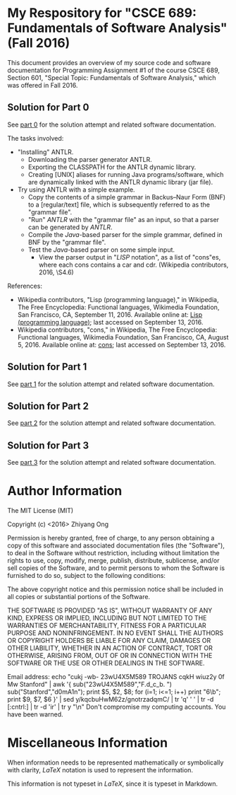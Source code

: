 #	My Respository for "CSCE 689: Fundamentals of Software Analysis" (Fall 2016)

This document provides an overview of my source code and software
	documentation for Programming Assignment #1 of the course
	CSCE 689, Section 601, "Special Topic: Fundamentals of Software
	Analysis," which was offered in Fall 2016.

##	Solution for Part 0

See [part 0](https://github.com/eda-ricercatore/caprese-sw-analy/tree/master/zero-assign/part-0) for the solution attempt and related software documentation.

The tasks involved:
+ "Installing" ANTLR.
	- Downloading the parser generator ANTLR.
	- Exporting the CLASSPATH for the ANTLR dynamic library.
	- Creating [UNIX] aliases for running Java programs/software,
		which are dynamically linked with the ANTLR dynamic library
		(jar file).
+ Try using ANTLR with a simple example.
	- Copy the contents of a simple grammar in Backus–Naur Form (BNF)
		to a [regular/text] file, which is subsequently referred to
		as the "grammar file".
	- "Run" *ANTLR* with the "grammar file" as an input, so that a
		parser can be generated by *ANTLR*.
	- Compile the *Java*-based parser for the simple grammar, defined
		in BNF by the "grammar file".
	- Test the *Java*-based parser on some simple input.
		* View the parser output in "*LISP* notation", as a list of
			"cons"es, where each cons contains a car and cdr.
			(Wikipedia contributors, 2016, \S4.6)
			
References:
+	Wikipedia contributors, "Lisp (programming language)," in Wikipedia, The Free Encyclopedia: Functional languages, Wikimedia Foundation, San Francisco, CA, September 11, 2016.
		Available online at: [Lisp (programming language)](https://en.wikipedia.org/wiki/Lisp_(programming_language)#Conses_and_lists); last accessed on September 13, 2016.
+	Wikipedia contributors, "cons," in Wikipedia, The Free Encyclopedia: Functional languages, Wikimedia Foundation, San Francisco, CA, August 5, 2016.
		Available online at: [cons](https://en.wikipedia.org/wiki/Cons); last accessed on September 13, 2016.



##	Solution for Part 1

See [part 1](https://github.com/eda-ricercatore/caprese-sw-analy/tree/master/zero-assign/part-1) for the solution attempt and related software documentation.

##	Solution for Part 2

See [part 2](https://github.com/eda-ricercatore/caprese-sw-analy/tree/master/zero-assign/part-2) for the solution attempt and related software documentation.

##	Solution for Part 3

See [part 3](https://github.com/eda-ricercatore/caprese-sw-analy/tree/master/zero-assign/part-3) for the solution attempt and related software documentation.








#	Author Information


The MIT License (MIT)

Copyright (c) <2016> Zhiyang Ong

Permission is hereby granted, free of charge, to any person obtaining a copy of this software and associated documentation files (the "Software"), to deal in the Software without restriction, including without limitation the rights to use, copy, modify, merge, publish, distribute, sublicense, and/or sell copies of the Software, and to permit persons to whom the Software is furnished to do so, subject to the following conditions:

The above copyright notice and this permission notice shall be included in all copies or substantial portions of the Software.

THE SOFTWARE IS PROVIDED "AS IS", WITHOUT WARRANTY OF ANY KIND, EXPRESS OR IMPLIED, INCLUDING BUT NOT LIMITED TO THE WARRANTIES OF MERCHANTABILITY, FITNESS FOR A PARTICULAR PURPOSE AND NONINFRINGEMENT. IN NO EVENT SHALL THE AUTHORS OR COPYRIGHT HOLDERS BE LIABLE FOR ANY CLAIM, DAMAGES OR OTHER LIABILITY, WHETHER IN AN ACTION OF CONTRACT, TORT OR OTHERWISE, ARISING FROM, OUT OF OR IN CONNECTION WITH THE SOFTWARE OR THE USE OR OTHER DEALINGS IN THE SOFTWARE.

Email address: echo "cukj -wb- 23wU4X5M589 TROJANS cqkH wiuz2y 0f Mw Stanford" | awk '{ sub("23wU4X5M589","F.d_c_b. ") sub("Stanford","d0mA1n"); print $5, $2, $8; for (i=1; i<=1; i++) print "6\b"; print $9, $7, $6 }' | sed y/kqcbuHwM62z/gnotrzadqmC/ | tr 'q' ' ' | tr -d [:cntrl:] | tr -d 'ir' | tr y "\n"		Don't compromise my computing accounts. You have been warned.



#	Miscellaneous Information

When information needs to be represented mathematically or
	symbolically with clarity, *LaTeX* notation is used to
	represent the information.

This information is not typeset in *LaTeX*, since it is typeset
	in Markdown.








